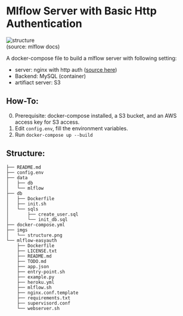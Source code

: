 # Mlflow Server with Basic Http Authentication  
![structure](https://bitbucket.org/ebuyglobal/bns-data-mlflow-server/raw/4be28f1d864367a209d66d7273c1a89b7cc75b03/imgs/structure.png)  
(source: mlflow docs)   

A docker-compose file to build a mlflow server with following setting:   

* server: nginx with http auth ([source here](https://github.com/soundsensing/mlflow-easyauth))  
* Backend: MySQL (container)  
* artifiact server: S3  

## How-To:  
0. Prerequisite: docker-compose installed, a S3 bucket, and an AWS access key for S3 access.  
1. Edit `config.env`, fill the environment variables.  
2. Run `docker-compose up --build`  


## Structure:  

```
├── README.md
├── config.env
├── data
│   ├── db
│   └── mlflow
├── db
│   ├── Dockerfile
│   ├── init.sh
│   └── sqls
│       ├── create_user.sql
│       └── init_db.sql
├── docker-compose.yml
├── imgs
│   └── structure.png
└── mlflow-easyauth
    ├── Dockerfile
    ├── LICENSE.txt
    ├── README.md
    ├── TODO.md
    ├── app.json
    ├── entry-point.sh
    ├── example.py
    ├── heroku.yml
    ├── mlflow.sh
    ├── nginx.conf.template
    ├── requirements.txt
    ├── supervisord.conf
    └── webserver.sh
```